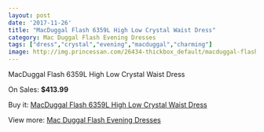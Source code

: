 ```yaml
---
layout: post
date: '2017-11-26'
title: "MacDuggal Flash 6359L High Low Crystal Waist Dress"
category: Mac Duggal Flash Evening Dresses
tags: ["dress","crystal","evening","macduggal","charming"]
image: http://img.princessan.com/26434-thickbox_default/macduggal-flash-6359l-high-low-crystal-waist-dress.jpg
---
```

MacDuggal Flash 6359L High Low Crystal Waist Dress

On Sales: **$413.99**
<a href="https://www.princessan.com/en/12144-macduggal-flash-6359l-high-low-crystal-waist-dress.html"><amp-img layout="responsive" width="600" height="600" src="//img.princessan.com/26434-thickbox_default/macduggal-flash-6359l-high-low-crystal-waist-dress.jpg" alt="MacDuggal Flash 6359L High Low Crystal Waist Dress 0" /></a>

Buy it: [MacDuggal Flash 6359L High Low Crystal Waist Dress](https://www.princessan.com/en/12144-macduggal-flash-6359l-high-low-crystal-waist-dress.html "MacDuggal Flash 6359L High Low Crystal Waist Dress")

View more: [Mac Duggal Flash Evening Dresses](https://www.princessan.com/en/86- "Mac Duggal Flash Evening Dresses")